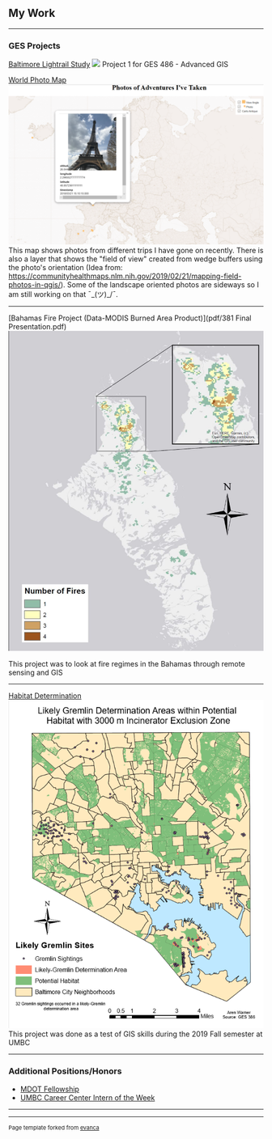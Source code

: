 ## My Work

---

### GES Projects

[Baltimore Lightrail Study](Project1_486/Baltimore_transit_study.md)
<img src="images/Graoh1.PNG"/>
Project 1 for GES 486 - Advanced GIS

[World Photo Map](projects/qgis2web_2020_02_25-10_33_20_132185/index.html)
<img src="images/webmap_sc.PNG"/>
This map shows photos from different trips I have gone on recently. There is also a layer that shows the "field of view" created from wedge buffers using the photo's orientation (Idea from: https://communityhealthmaps.nlm.nih.gov/2019/02/21/mapping-field-photos-in-qgis/). Some of the landscape oriented photos are sideways so I am still working on that  ¯\_(ツ)_/¯.

---

[Bahamas Fire Project (Data-MODIS Burned Area Product)](pdf/381 Final Presentation.pdf)
<img src="/projects/Map_1.JPG"/>

This project was to look at fire regimes in the Bahamas through remote sensing and GIS

---
[Habitat Determination](/Habitat_Determination.md)
<img src="/projects/Habitat.PNG"/>
This project was done as a test of GIS skills during the 2019 Fall semester at UMBC

---


### Additional Positions/Honors

- [MDOT Fellowship](https://publicservicescholars.umbc.edu/mdot-fellows-2019/)
- [UMBC Career Center Intern of the Week](https://careers.umbc.edu/news/?id=90220)

---

---
<p style="font-size:11px">Page template forked from <a href="https://github.com/evanca/quick-portfolio">evanca</a></p>
<!-- Remove above link if you don't want to attibute -->
